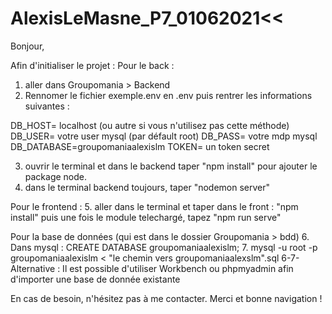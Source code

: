 # AlexisLeMasne_P7_01062021<<

Bonjour,

Afin d'initialiser le projet :
Pour le back :
1. aller dans Groupomania > Backend 
2. Rennomer le fichier exemple.env en .env puis rentrer les informations suivantes :

DB_HOST= localhost (ou autre si vous n'utilisez pas cette méthode)
DB_USER= votre user mysql (par défault root)
DB_PASS= votre mdp mysql
DB_DATABASE=groupomaniaalexislm
TOKEN= un token secret

3. ouvrir le terminal et dans le backend taper "npm install" pour ajouter le package node. 
4. dans le terminal backend toujours, taper "nodemon server"

Pour le frontend :
5. aller dans le terminal et taper dans le front : "npm install" puis une fois le module telechargé, tapez "npm run serve"

Pour la base de données (qui est dans le dossier Groupomania > bdd)
6. Dans mysql : CREATE DATABASE groupomaniaalexislm;
7. mysql -u root -p groupomaniaalexislm < "le chemin vers groupomaniaalexslm".sql
6-7-Alternative : Il est possible d'utiliser Workbench ou phpmyadmin afin d'importer une base de donnée existante  

En cas de besoin, n'hésitez pas à me contacter.
Merci et bonne navigation !
